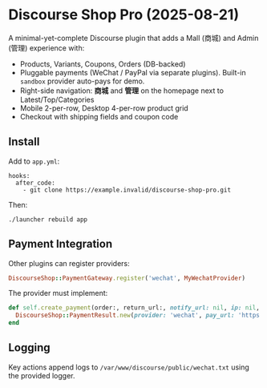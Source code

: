 
# Discourse Shop Pro (2025-08-21)

A minimal-yet-complete Discourse plugin that adds a Mall (商城) and Admin (管理) experience with:

- Products, Variants, Coupons, Orders (DB-backed)
- Pluggable payments (WeChat / PayPal via separate plugins). Built-in `sandbox` provider auto-pays for demo.
- Right-side navigation: **商城** and **管理** on the homepage next to Latest/Top/Categories
- Mobile 2-per-row, Desktop 4-per-row product grid
- Checkout with shipping fields and coupon code

## Install

Add to `app.yml`:

```
hooks:
  after_code:
    - git clone https://example.invalid/discourse-shop-pro.git
```

Then:
```
./launcher rebuild app
```

## Payment Integration

Other plugins can register providers:

```ruby
DiscourseShop::PaymentGateway.register('wechat', MyWechatProvider)
```

The provider must implement:

```ruby
def self.create_payment(order:, return_url:, notify_url: nil, ip: nil, ua: nil)
  DiscourseShop::PaymentResult.new(provider: 'wechat', pay_url: 'https://...', payload: {...})
end
```

## Logging

Key actions append logs to `/var/www/discourse/public/wechat.txt` using the provided logger.
